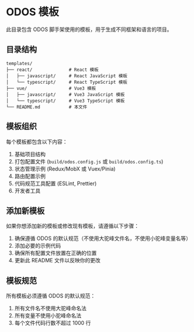 # ODOS 模板

此目录包含 ODOS 脚手架使用的模板，用于生成不同框架和语言的项目。

## 目录结构

```
templates/
├── react/              # React 模板
│   ├── javascript/     # React JavaScript 模板
│   └── typescript/     # React TypeScript 模板
├── vue/                # Vue3 模板
│   ├── javascript/     # Vue3 JavaScript 模板
│   └── typescript/     # Vue3 TypeScript 模板
└── README.md           # 本文件
```

## 模板组织

每个模板都包含以下内容：

1. 基础项目结构
2. 打包配置文件 (`build/odos.config.js` 或 `build/odos.config.ts`)
3. 状态管理示例 (Redux/MobX 或 Vuex/Pinia)
4. 路由配置示例
5. 代码规范工具配置 (ESLint, Prettier)
6. 开发者工具

## 添加新模板

如果你想添加新的模板或修改现有模板，请遵循以下步骤：

1. 确保遵循 ODOS 的默认规范（不使用大驼峰文件名，不使用小驼峰变量名等）
2. 添加必要的示例代码
3. 确保所有配置文件放置在正确的位置
4. 更新此 README 文件以反映你的更改

## 模板规范

所有模板必须遵循 ODOS 的默认规范：

1. 所有文件名不使用大驼峰命名法
2. 所有变量不使用小驼峰命名法
3. 每个文件代码行数不超过 1000 行 